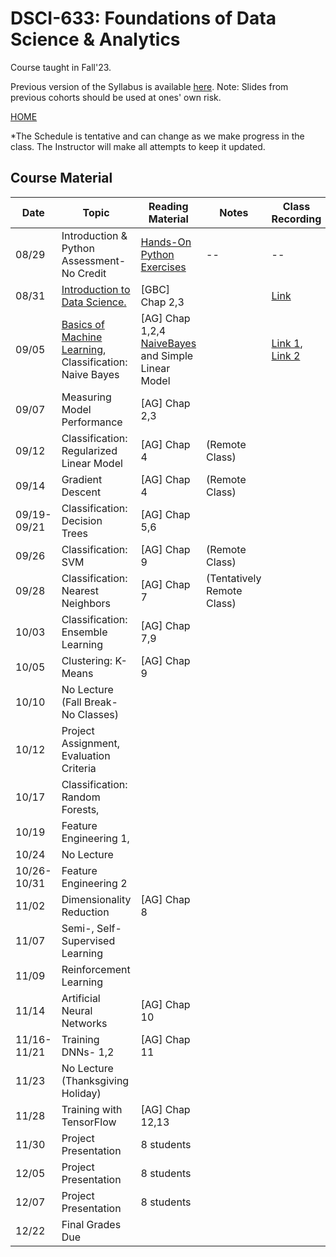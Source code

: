 
# DSCI-633: Foundations of Data Science & Analytics
Course taught in Fall'23.

Previous version of the Syllabus is available [here](https://github.com/aiforsec/RIT-DSCI-633-FDS/blob/main/Syllabus/README-2022-deprecated.md). Note: Slides from previous cohorts should be used at ones' own risk.

[HOME](https://github.com/aiforsec/RIT-DSCI-633-FDS)

*The Schedule is tentative and can change as we make progress in the class. The Instructor will make all attempts to keep it updated.
## Course Material
| Date | Topic | Reading Material| Notes | Class Recording|
|-------|----------|---------------|-----------|----------|
| 08/29 |Introduction & Python Assessment-No Credit | [Hands-On Python Exercises](https://github.com/aiforsec/RIT-DSCI-633-FDS/blob/main/Syllabus/Lecture00) | -- | --|
| 08/31 |[Introduction to Data Science. ](https://github.com/aiforsec/RIT-DSCI-633-FDS/blob/main/Syllabus/Lecture01/Lec01.pptx) | [GBC] Chap 2,3| | [Link](https://rit.zoom.us/rec/share/iljfDog1m0bnvH7ZxanJIqPdjXdZPYtCws0DYmxE1P0BrdiKH1r3sWfDDVNBjcsl.ZYSUPn8DSjqYHUjK) |
| 09/05 |[Basics of Machine Learning](https://github.com/aiforsec/RIT-DSCI-633-FDS/blob/main/Syllabus/Lecture02/Lec02.pptx), Classification: Naive Bayes| [AG] Chap 1,2,4 [NaiveBayes](https://www.cs.cmu.edu/~tom/mlbook/NBayesLogReg.pdf) and Simple Linear Model| |[Link 1](https://rit.zoom.us/rec/share/bzPhOXUafxG_D047OoxAbka6WQJCqxzijlvexwPEdSZhHZHNWE36BVem3ojYoCXg.yZgiu0N_bs7oqgG5), [Link 2](https://rit.zoom.us/rec/share/k_VIXx5hMJh8P-HS5uQzXO_gIoBwRMDrJoCR-D-qCqxoQk7PqNDYuJoiUsr2uG1W.t1JbNPBySdWr-9h3) |
| 09/07 |Measuring Model Performance|[AG] Chap 2,3| | |
| 09/12 |Classification: Regularized Linear Model|[AG] Chap 4 | (Remote Class) | |
| 09/14 | Gradient Descent | [AG] Chap 4 | (Remote Class) |  |
| 09/19-09/21 | Classification: Decision Trees | [AG] Chap 5,6 | | |
| 09/26 | Classification: SVM| [AG] Chap 9 | (Remote Class) |  |
| 09/28 | Classification: Nearest Neighbors| [AG] Chap 7 | (Tentatively Remote Class)| |
| 10/03 | Classification: Ensemble Learning| [AG] Chap 7,9 | |  |
| 10/05 | Clustering: K-Means|[AG] Chap 9 |  | |
| 10/10 | No Lecture (Fall Break- No Classes) | |  | |
| 10/12 | Project Assignment, Evaluation Criteria| |  | |
| 10/17 | Classification: Random Forests, | |  | |
| 10/19 | Feature Engineering 1, | |  |  |
| 10/24 | No Lecture | |  | |
| 10/26-10/31|Feature Engineering 2 | |  |  |
| 11/02 | Dimensionality Reduction|[AG] Chap 8|    |  |
| 11/07 |Semi-, Self-Supervised Learning| |  | |
| 11/09 | Reinforcement Learning| | |  |
| 11/14 | Artificial Neural Networks|[AG] Chap 10 | | |
| 11/16-11/21 | Training DNNs- 1,2|[AG] Chap 11 |  | |
| 11/23 | No Lecture (Thanksgiving Holiday)| | | |
| 11/28 | Training with TensorFlow | [AG] Chap 12,13 |   |  |
| 11/30 | Project Presentation| 8 students| | |
| 12/05 | Project Presentation| 8 students| | |
| 12/07 | Project Presentation| 8 students| | |
| 12/22 | Final Grades Due | |  | |
